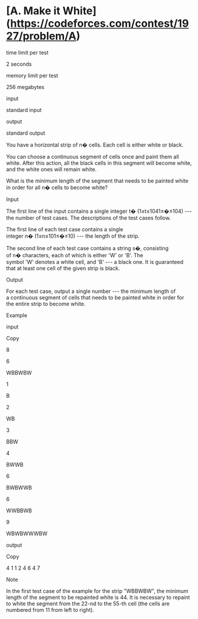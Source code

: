 # [A. Make it White] (https://codeforces.com/contest/1927/problem/A)

time limit per test

2 seconds

memory limit per test

256 megabytes

input

standard input

output

standard output

You have a horizontal strip of n� cells. Each cell is either white or black.

You can choose a continuous segment of cells once and paint them all white. After this action, all the black cells in this segment will become white, and the white ones will remain white.

What is the minimum length of the segment that needs to be painted white in order for all n� cells to become white?

Input

The first line of the input contains a single integer t� (1≤t≤1041≤�≤104) --- the number of test cases. The descriptions of the test cases follow.

The first line of each test case contains a single integer n� (1≤n≤101≤�≤10) --- the length of the strip.

The second line of each test case contains a string s�, consisting of n� characters, each of which is either 'W' or 'B'. The symbol 'W' denotes a white cell, and 'B' --- a black one. It is guaranteed that at least one cell of the given strip is black.

Output

For each test case, output a single number --- the minimum length of a continuous segment of cells that needs to be painted white in order for the entire strip to become white.

Example

input

Copy

8

6

WBBWBW

1

B

2

WB

3

BBW

4

BWWB

6

BWBWWB

6

WWBBWB

9

WBWBWWWBW

output

Copy

4
1
1
2
4
6
4
7

Note

In the first test case of the example for the strip "WBBWBW", the minimum length of the segment to be repainted white is 44. It is necessary to repaint to white the segment from the 22-nd to the 55-th cell (the cells are numbered from 11 from left to right).